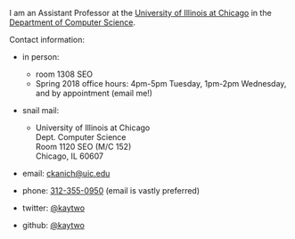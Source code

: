 I am an Assistant Professor at the [University of Illinois at Chicago][uic] in the [Department of Computer Science][uiccs].

Contact information:   

* in person:   
  * room 1308 SEO    
  * Spring 2018 office hours: 4pm-5pm Tuesday, 1pm-2pm Wednesday, and by appointment (email me!)   

* snail mail:   
  *  University of Illinois at Chicago   
     Dept. Computer Science  
     Room 1120 SEO (M/C 152)  
     Chicago, IL 60607

* email: [ckanich@uic.edu][ckanich]
* phone: [312-355-0950][phone] (email is vastly preferred)
* twitter: [@kaytwo][twitter]
* github: [@kaytwo][github]

[phone]: tel:1-312-355-0950
[ckanich]: mailto:ckanich@uic.edu
[uiccs]: http://www.cs.uic.edu
[uic]: http://www.uic.edu
[twitter]: https://twitter.com/kaytwo
[github]: https://github.com/kaytwo
